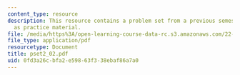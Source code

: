 ```yaml
---
content_type: resource
description: This resource contains a problem set from a previous semester, provided
  as practice material.
file: /media/https%3A/open-learning-course-data-rc.s3.amazonaws.com/22-611j-introduction-to-plasma-physics-i-fall-2006/0fd3a26cbfa2e59863f338ebaf86a7a0_pset2_02.pdf
file_type: application/pdf
resourcetype: Document
title: pset2_02.pdf
uid: 0fd3a26c-bfa2-e598-63f3-38ebaf86a7a0
---
```

